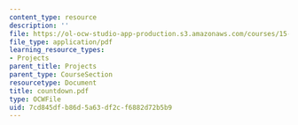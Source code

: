 ```yaml
---
content_type: resource
description: ''
file: https://ol-ocw-studio-app-production.s3.amazonaws.com/courses/15-875-applications-of-system-dynamics-spring-2004/7cd845dfb86d5a63df2cf6882d72b5b9_countdown.pdf
file_type: application/pdf
learning_resource_types:
- Projects
parent_title: Projects
parent_type: CourseSection
resourcetype: Document
title: countdown.pdf
type: OCWFile
uid: 7cd845df-b86d-5a63-df2c-f6882d72b5b9
---
```

